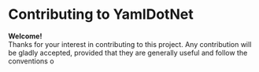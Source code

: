 # Contributing to YamlDotNet

**Welcome!**  
Thanks for your interest in contributing to this project. Any contribution will
be gladly accepted, provided that they are generally useful and follow the
conventions o